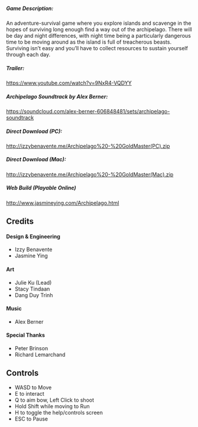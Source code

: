 [logo]: http://izzybenavente.me/images/archipelago.jpg "Archipelago Title Art"

##### Game Description:
An adventure-survival game where you explore islands and scavenge in the hopes of surviving long enough find a way out of the archipelago. 
There will be day and night differences, with night time being a particularly dangerous time to be moving around as the island is full of treacherous beasts. 
Surviving isn’t easy and you’ll have to collect resources to sustain yourself through each day. 

##### Trailer: 
https://www.youtube.com/watch?v=9NxR4-VQDYY
##### Archipelago Soundtrack by Alex Berner:
https://soundcloud.com/alex-berner-606848481/sets/archipelago-soundtrack
##### Direct Download (PC): 
http://izzybenavente.me/Archipelago%20-%20GoldMaster(PC).zip
##### Direct Download (Mac): 
http://izzybenavente.me/Archipelago%20-%20GoldMaster(Mac).zip
##### Web Build (Playable Online)
http://www.jasmineying.com/Archipelago.html

## Credits
#### Design & Engineering
* Izzy Benavente
* Jasmine Ying

#### Art
* Julie Ku (Lead)
* Stacy Tindaan
* Dang Duy Trinh

#### Music
* Alex Berner

#### Special Thanks
* Peter Brinson
* Richard Lemarchand

## Controls
* WASD to Move
* E to interact
* Q to aim bow, Left Click to shoot
* Hold Shift while moving to Run
* H to toggle the help/controls screen
* ESC to Pause

